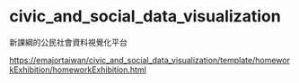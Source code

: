 # civic_and_social_data_visualization
 新課綱的公民社會資料視覺化平台


<https://emajortaiwan/civic_and_social_data_visualization/template/homeworkExhibition/homeworkExhibition.html>
